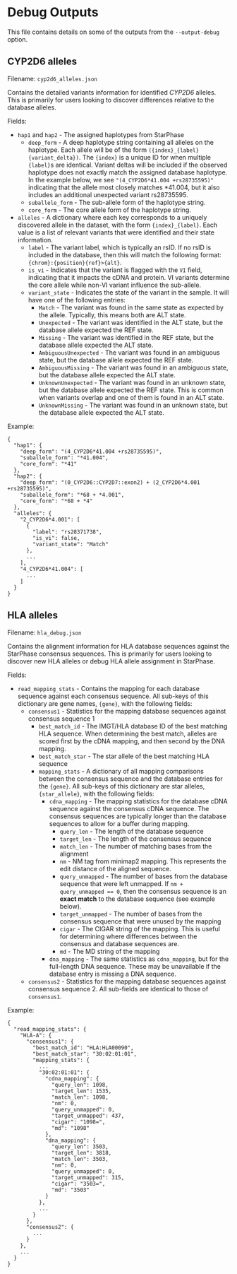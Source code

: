# Debug Outputs
This file contains details on some of the outputs from the `--output-debug` option.

## CYP2D6 alleles
Filename: `cyp2d6_alleles.json`

Contains the detailed variants information for identified _CYP2D6_ alleles.
This is primarily for users looking to discover differences relative to the database alleles.

Fields:
* `hap1` and `hap2` - The assigned haplotypes from StarPhase
  * `deep_form` - A deep haplotype string containing all alleles on the haplotype. Each allele will be of the form `({index}_{label} {variant_delta})`. The `{index}` is a unique ID for when multiple `{label}`s are identical. Variant deltas will be included if the observed haplotype does not exactly match the assigned database haplotype. In the example below, we see `"(4_CYP2D6*41.004 +rs28735595)"` indicating that the allele most closely matches *41.004, but it also includes an additional unexpected variant rs28735595.
  * `suballele_form` - The sub-allele form of the haplotype string.
  * `core_form` - The core allele form of the haplotype string.
* `alleles` - A dictionary where each key corresponds to a uniquely discovered allele in the dataset, with the form `{index}_{label}`. Each value is a list of relevant variants that were identified and their state information.
  * `label` - The variant label, which is typically an rsID. If no rsID is included in the database, then this will match the following format: `{chrom}:{position}{ref}>{alt}`.
  * `is_vi` - Indicates that the variant is flagged with the `VI` field, indicating that it impacts the cDNA and protein. VI variants determine the core allele while non-VI variant influence the sub-allele.
  * `variant_state` - Indicates the state of the variant in the sample. It will have one of the following entries:
    * `Match` - The variant was found in the same state as expected by the allele. Typically, this means both are ALT state.
    * `Unexpected` - The variant was identified in the ALT state, but the database allele expected the REF state.
    * `Missing` - The variant was identified in the REF state, but the database allele expected the ALT state.
    * `AmbiguousUnexpected` - The variant was found in an ambiguous state, but the database allele expected the REF state.
    * `AmbiguousMissing` - The variant was found in an ambiguous state, but the database allele expected the ALT state.
    * `UnknownUnexpected` - The variant was found in an unknown state, but the database allele expected the REF state. This is common when variants overlap and one of them is found in an ALT state.
    * `UnknownMissing` - The variant was found in an unknown state, but the database allele expected the ALT state.

Example:
```
{
  "hap1": {
    "deep_form": "(4_CYP2D6*41.004 +rs28735595)",
    "suballele_form": "*41.004",
    "core_form": "*41"
  },
  "hap2": {
    "deep_form": "(0_CYP2D6::CYP2D7::exon2) + (2_CYP2D6*4.001 +rs28735595)",
    "suballele_form": "*68 + *4.001",
    "core_form": "*68 + *4"
  },
  "alleles": {
    "2_CYP2D6*4.001": [
      {
        "label": "rs28371738",
        "is_vi": false,
        "variant_state": "Match"
      },
      ...
    ],
    "4_CYP2D6*41.004": [
      ...
    ]
  }
}
```

## HLA alleles
Filename: `hla_debug.json`

Contains the alignment information for HLA database sequences against the StarPhase consensus sequences.
This is primarily for users looking to discover new HLA alleles or debug HLA allele assignment in StarPhase.

Fields:
* `read_mapping_stats` - Contains the mapping for each database sequence against each consensus sequence. All sub-keys of this dictionary are gene names, `{gene}`, with the following fields:
  * `consensus1` - Statistics for the mapping database sequences against consensus sequence 1
    * `best_match_id` - The IMGT/HLA database ID of the best matching HLA sequence. When determining the best match, alleles are scored first by the cDNA mapping, and then second by the DNA mapping.
    * `best_match_star` - The star allele of the best matching HLA sequence
    * `mapping_stats` - A dictionary of all mapping comparisons between the consensus sequence and the database entries for the `{gene}`. All sub-keys of this dictionary are star alleles, `{star_allele}`, with the following fields:
      * `cdna_mapping` - The mapping statistics for the database cDNA sequence against the consensus cDNA sequence. The consensus sequences are typically longer than the database sequences to allow for a buffer during mapping.
        * `query_len` - The length of the database sequence
        * `target_len` - The length of the consensus sequence
        * `match_len` - The number of matching bases from the alignment
        * `nm` - NM tag from minimap2 mapping. This represents the edit distance of the aligned sequence.
        * `query_unmapped` - The number of bases from the database sequence that were left unmapped. If `nm + query_unmapped == 0`, then the consensus sequence is an **exact match** to the database sequence (see example below).
        * `target_unmapped` - The number of bases from the consensus sequence that were unused by the mapping
        * `cigar` - The CIGAR string of the mapping. This is useful for determining where differences between the consensus and database sequences are.
        * `md` - The MD string of the mapping
      * `dna_mapping` - The same statistics as `cdna_mapping`, but for the full-length DNA sequence. These may be unavailable if the database entry is missing a DNA sequence.
  * `consensus2` - Statistics for the mapping database sequences against consensus sequence 2. All sub-fields are identical to those of `consensus1`.

Example:
```
{
  "read_mapping_stats": {
    "HLA-A": {
      "consensus1": {
        "best_match_id": "HLA:HLA00090",
        "best_match_star": "30:02:01:01",
        "mapping_stats": {
          ...
          "30:02:01:01": {
            "cdna_mapping": {
              "query_len": 1098,
              "target_len": 1535,
              "match_len": 1098,
              "nm": 0,
              "query_unmapped": 0,
              "target_unmapped": 437,
              "cigar": "1098=",
              "md": "1098"
            },
            "dna_mapping": {
              "query_len": 3503,
              "target_len": 3818,
              "match_len": 3503,
              "nm": 0,
              "query_unmapped": 0,
              "target_unmapped": 315,
              "cigar": "3503=",
              "md": "3503"
            }
          },
          ...
        }
      },
      "consensus2": {
        ...
      }
    },
    ...
  }
}
```
